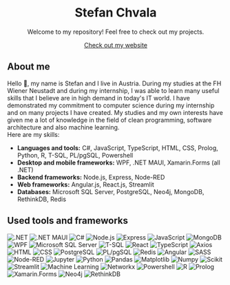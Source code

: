 <h1 align="center">Stefan Chvala</h1>
<p align="center">Welcome to my repository! Feel free to check out my projects.</p>
<div align="center">
<a href="https://chavalentas.github.io/">Check out my website</a>
</div>

## About me
Hello 👋, my name is Stefan and I live in Austria.
During my studies at the FH Wiener Neustadt and during my internship, I was able to learn many useful skills that I believe are in high demand in today's IT world.
I have demonstrated my commitment to computer science during my internship and on many projects I have created.
My studies and my own interests have given me a lot of knowledge in the field of clean programming, software architecture and also machine learning.
</br>
Here are my skills:

* **Languages and tools:** C#, JavaScript, TypeScript, HTML, CSS, Prolog, Python, R, T-SQL, PL/pgSQL, Powershell
* **Desktop and mobile frameworks:** WPF, .NET MAUI, Xamarin.Forms (all .NET)
* **Backend frameworks:** Node.js, Express, Node-RED
* **Web frameworks:** Angular.js, React.js, Streamlit
* **Databases:** Microsoft SQL Server, PostgreSQL, Neo4j, MongoDB, RethinkDB, Redis

## Used tools and frameworks
![.NET](https://img.shields.io/badge/.NET-violet?style=for-the-badge&logo=.NET) 
![.NET MAUI](https://img.shields.io/badge/.NET%20MAUI-violet?style=for-the-badge&logo=.NET) 
![C#](https://img.shields.io/badge/C%23-green?style=for-the-badge) 
![Node.js](https://img.shields.io/badge/node.js-lightblue?style=for-the-badge&logo=node.js) 
![Express](https://img.shields.io/badge/express-%2317191a?style=for-the-badge&logo=express) 
![JavaScript](https://img.shields.io/badge/javascript-yellow?style=for-the-badge&logo=javascript)
![MongoDB](https://img.shields.io/badge/MongoDB-%23abb9cf?style=for-the-badge&logo=mongodb) 
![WPF](https://img.shields.io/badge/WPF-violet?style=for-the-badge&logo=.NET)
![Microsoft SQL Server](https://img.shields.io/badge/Microsoft%20SQL%20Server-red?style=for-the-badge) 
![T-SQL](https://img.shields.io/badge/T--SQL-%23eb99f7?style=for-the-badge)
![React](https://shields.io/badge/react-black?logo=react&style=for-the-badge) 
![TypeScript](https://shields.io/badge/TypeScript-3178C6?logo=TypeScript&logoColor=FFF&style=for-the-badge) 
![Axios](https://img.shields.io/badge/axios-green?style=for-the-badge&logo=axios)
![HTML](https://img.shields.io/badge/html-%23d4b655?style=for-the-badge&logo=html5)
![CSS](https://img.shields.io/badge/css-orange?style=for-the-badge&logo=css3)
![PostgreSQL](https://img.shields.io/badge/postgresql-%23c7e5eb?style=for-the-badge&logo=postgresql) 
![PL/pgSQL](https://img.shields.io/badge/PL%2FpgSQL-%23c7e5eb?style=for-the-badge)
![Redis](https://img.shields.io/badge/redis-%23abb9cf?style=for-the-badge&logo=redis)
![Angular](https://img.shields.io/badge/angular-%23eb4034?style=for-the-badge&logo=angular)
![SASS](https://img.shields.io/badge/sass-pink?style=for-the-badge&logo=sass)
![Node-RED](https://img.shields.io/badge/node--red-%23120201?style=for-the-badge&logo=node-red)
![Jupyter](https://img.shields.io/badge/Jupyter-%23e7ebc7?style=for-the-badge&logo=Jupyter) 
![Python](https://img.shields.io/badge/Python-yellow?style=for-the-badge&logo=Python)
![Pandas](https://img.shields.io/badge/Pandas-%23388080?style=for-the-badge&logo=pandas)
![Matplotlib](https://img.shields.io/badge/Matplotlib-%23236363?style=for-the-badge)
![Numpy](https://img.shields.io/badge/Numpy-%23236363?style=for-the-badge&logo=numpy)
![Scikit](https://img.shields.io/badge/scikitlearn-%20%23ede3c2?style=for-the-badge&logo=scikit-learn)
![Streamlit](https://img.shields.io/badge/streamlit-%23f2d5df?style=for-the-badge&logo=streamlit)
![Machine Learning](https://img.shields.io/badge/machine%20learning-black?style=for-the-badge) 
![Networkx](https://img.shields.io/badge/Networkx-%23236363?style=for-the-badge)
![Powershell](https://img.shields.io/badge/powershell-%2334cfeb?style=for-the-badge)
![R](https://img.shields.io/badge/R-blue?style=for-the-badge&logo=r)
![Prolog](https://img.shields.io/badge/Prolog-red?style=for-the-badge)
![Xamarin.Forms](https://img.shields.io/badge/xamarin.forms-darkviolet?style=for-the-badge)
![Neo4j](https://img.shields.io/badge/neo4j-lightgreen?style=for-the-badge&logo=neo4j)
![RethinkDB](https://img.shields.io/badge/rethinkdb-green?style=for-the-badge)